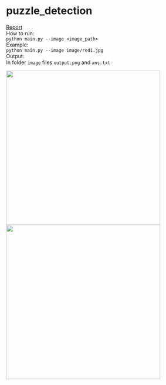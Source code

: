 # puzzle_detection
[Report](https://yadi.sk/i/ccAbC0qE8YAPjg)  
How to run:  
```python main.py --image <image_path>```  
Example:  
```python main.py --image image/red1.jpg```  
Output:  
In folder ```image``` files ```output.png``` and ```ans.txt```  

<img src="image/red1.jpg" width="420"> <img src="output/output.png" width="420">
